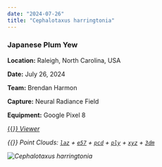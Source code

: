 ```yaml
---
date: "2024-07-26"
title: "Cephalotaxus harringtonia"
---
```


### Japanese Plum Yew

**Location:** Raleigh, North Carolina, USA

**Date:** July 26, 2024

**Team:** Brendan Harmon

**Capture:** Neural Radiance Field

**Equipment:** Google Pixel 8

[{{<i class="fas fa-braille">}} Viewer](https://xyz.cct.lsu.edu/data/cloud-forest/cephalotaxus-harringtonii-01/cephalotaxus-harringtonii-01.html "Cephalotaxus harringtonia viewer")

{{<i class="ms ms-database">}} Point Clouds:
[``laz``](https://xyz.cct.lsu.edu/data/cloud-forest/cephalotaxus-harringtonii-01/cephalotaxus-harringtonii-01.laz "Cephalotaxus harringtonia LAZ")
+ 
[``e57``](https://xyz.cct.lsu.edu/data/cloud-forest/cephalotaxus-harringtonii-01/cephalotaxus-harringtonii-01.e57 "Cephalotaxus harringtonia E57")
+ 
[``pcd``](https://xyz.cct.lsu.edu/data/cloud-forest/cephalotaxus-harringtonii-01/cephalotaxus-harringtonii-01.pcd "Cephalotaxus harringtonia PCD")
+ 
[``ply``](https://xyz.cct.lsu.edu/data/cloud-forest/cephalotaxus-harringtonii-01/cephalotaxus-harringtonii-01.ply "Cephalotaxus harringtonia PLY")
+ 
[``xyz``](https://xyz.cct.lsu.edu/data/cloud-forest/cephalotaxus-harringtonii-01/cephalotaxus-harringtonii-01.xyz "Cephalotaxus harringtonia XYZ")
+ 
[``3dm``](https://xyz.cct.lsu.edu/data/cloud-forest/cephalotaxus-harringtonii-01/cephalotaxus-harringtonii-01.3dm "Cephalotaxus harringtonia 3DM")

![Cephalotaxus harringtonia](../cephalotaxus-harringtonii-01.webp)
